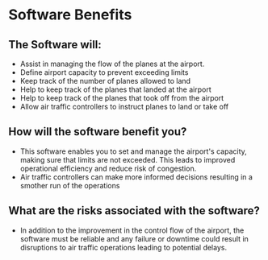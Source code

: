 # Software Benefits

## The Software will:

- Assist in managing the flow of the planes at the airport.
- Define airport capacity to prevent exceeding limits
- Keep track of the number of planes allowed to land
- Help to keep track of the planes that landed at the airport
- Help to keep track of the planes that took off from the airport
- Allow air traffic controllers to instruct planes to land or take off

## How will the software benefit you?

- This software enables you to set and manage the airport's capacity, making sure that limits are not exceeded. This leads to improved operational efficiency and reduce risk of congestion.
- Air traffic controllers can make more informed decisions resulting in a smother run of the operations

## What are the risks associated with the software?

- In addition to the improvement in the control flow of the airport, the software must be reliable and any failure or downtime could result in disruptions to air traffic operations leading to potential delays.
